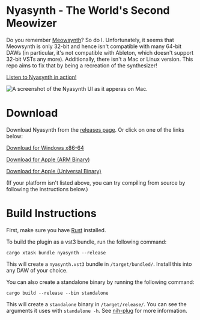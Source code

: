 # Nyasynth - The World's Second Meowizer

Do you remember [Meowsynth](https://www.youtube.com/watch?v=_VYtQ9jP73s)? So do I. Unfortunately, it
seems that Meowsynth is only 32-bit and hence isn't compatible with many 64-bit DAWs (in particular,
it's not compatible with Ableton, which doesn't support 32-bit VSTs any more). Additionally, there
isn't a Mac or Linux version. This repo aims to fix that by being a recreation of the synthesizer!

[Listen to Nyasynth in action!](https://youtu.be/A2qSIzGI7p8)

![A screenshot of the Nyasynth UI as it apperas on Mac.](affinity_photo/ui_mac.png)

# Download
Download Nyasynth from the [releases page](https://github.com/a2aaron/nyasynth/releases/tag/1.0).
Or click on one of the links below:

[Download for Windows x86-64](https://github.com/a2aaron/nyasynth/releases/download/1.0/Nyasynth.1.0.Windows.x86-64.zip)

[Download for Apple (ARM Binary)](https://github.com/a2aaron/nyasynth/releases/download/1.0/Nyasynth.1.0.Mac.OSX.AArch64.zip)

[Download for Apple (Universal Binary)](https://github.com/a2aaron/nyasynth/releases/download/1.0/Nyasynth.1.0.Mac.OSX.Universal.zip)

(If your platform isn't listed above, you can try compiling from source by following the instructions below.)

# Build Instructions
First, make sure you have [Rust](https://www.rust-lang.org/) installed.

To build the plugin as a vst3 bundle, run the following command:

```
cargo xtask bundle nyasynth --release
```

This will create a `nyasynth.vst3` bundle in `/target/bundled/`. Install this into any DAW of your choice.


You can also create a standalone binary by running the following command:

```
cargo build --release --bin standalone
```

This will create a `standalone` binary in `/target/release/`. You can see the arguments it uses with `standalone -h`. See [nih-plug](https://github.com/robbert-vdh/nih-plug) for more information.
